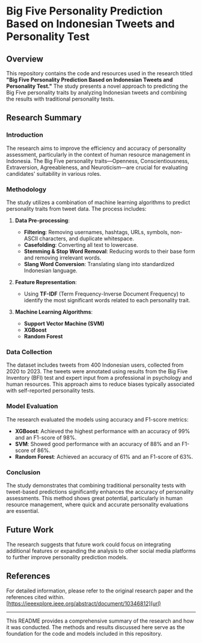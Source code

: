 # Big Five Personality Prediction Based on Indonesian Tweets and Personality Test

## Overview

This repository contains the code and resources used in the research titled **"Big Five Personality Prediction Based on Indonesian Tweets and Personality Test."** The study presents a novel approach to predicting the Big Five personality traits by analyzing Indonesian tweets and combining the results with traditional personality tests.

## Research Summary

### Introduction

The research aims to improve the efficiency and accuracy of personality assessment, particularly in the context of human resource management in Indonesia. The Big Five personality traits—Openness, Conscientiousness, Extraversion, Agreeableness, and Neuroticism—are crucial for evaluating candidates' suitability in various roles.

### Methodology

The study utilizes a combination of machine learning algorithms to predict personality traits from tweet data. The process includes:

1. **Data Pre-processing**:
    - **Filtering**: Removing usernames, hashtags, URLs, symbols, non-ASCII characters, and duplicate whitespace.
    - **Casefolding**: Converting all text to lowercase.
    - **Stemming & Stop Word Removal**: Reducing words to their base form and removing irrelevant words.
    - **Slang Word Conversion**: Translating slang into standardized Indonesian language.

2. **Feature Representation**:
    - Using **TF-IDF** (Term Frequency-Inverse Document Frequency) to identify the most significant words related to each personality trait.

3. **Machine Learning Algorithms**:
    - **Support Vector Machine (SVM)**
    - **XGBoost**
    - **Random Forest**

### Data Collection

The dataset includes tweets from 400 Indonesian users, collected from 2020 to 2023. The tweets were annotated using results from the Big Five Inventory (BFI) test and expert input from a professional in psychology and human resources. This approach aims to reduce biases typically associated with self-reported personality tests.

### Model Evaluation

The research evaluated the models using accuracy and F1-score metrics:

- **XGBoost**: Achieved the highest performance with an accuracy of 99% and an F1-score of 98%.
- **SVM**: Showed good performance with an accuracy of 88% and an F1-score of 86%.
- **Random Forest**: Achieved an accuracy of 61% and an F1-score of 63%.

### Conclusion

The study demonstrates that combining traditional personality tests with tweet-based predictions significantly enhances the accuracy of personality assessments. This method shows great potential, particularly in human resource management, where quick and accurate personality evaluations are essential.

## Future Work

The research suggests that future work could focus on integrating additional features or expanding the analysis to other social media platforms to further improve personality prediction models.

## References

For detailed information, please refer to the original research paper and the references cited within.
[https://ieeexplore.ieee.org/abstract/document/10346812](url)

---

This README provides a comprehensive summary of the research and how it was conducted. The methods and results discussed here serve as the foundation for the code and models included in this repository.
